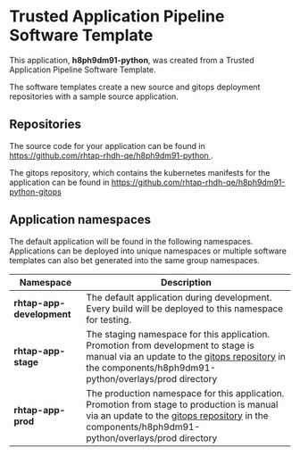 # Trusted Application Pipeline Software Template

This application, **h8ph9dm91-python**, was created from a Trusted Application Pipeline Software Template.

The software templates create a new source and gitops deployment repositories with a sample source application. 

## Repositories

The source code for your application can be found in [https://github.com/rhtap-rhdh-qe/h8ph9dm91-python ](https://github.com/rhtap-rhdh-qe/h8ph9dm91-python ).
 
The gitops repository, which contains the kubernetes manifests for the application can be found in 
[https://github.com/rhtap-rhdh-qe/h8ph9dm91-python-gitops ](https://github.com/rhtap-rhdh-qe/h8ph9dm91-python-gitops ) 

## Application namespaces 

The default application will be found in the following namespaces. Applications can be deployed into unique namespaces or multiple software templates can also bet generated into the same group namespaces.  

|  Namespace   |  Description   |  
| -------- | -------- |   
| **rhtap-app-development** | The default application during development. Every build will be deployed to this namespace for testing. | 
| **rhtap-app-stage** | The staging namespace for this application. Promotion from development to stage is manual via an update to the [gitops repository](https://github.com/rhtap-rhdh-qe/h8ph9dm91-python-gitops ) in the components/h8ph9dm91-python/overlays/prod directory |  
| **rhtap-app-prod** | The production namespace for this application. Promotion from stage to production is manual via an update to the [gitops repository](https://github.com/rhtap-rhdh-qe/h8ph9dm91-python-gitops ) in the components/h8ph9dm91-python/overlays/prod directory | 